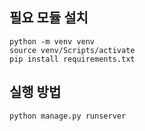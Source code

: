 ## 필요 모듈 설치
```
python -m venv venv
source venv/Scripts/activate
pip install requirements.txt
```

## 실행 방법
```
python manage.py runserver
```